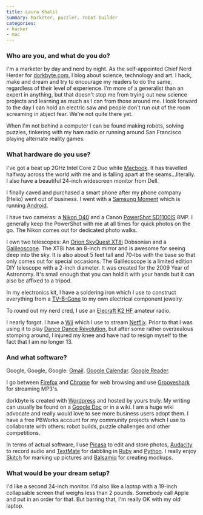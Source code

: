 ```yaml
---
title: Laura Khalil
summary: Marketer, puzzler, robot builder
categories:
- hacker
- mac
---
```


### Who are you, and what do you do?

I'm a marketer by day and nerd by night. As the self-appointed Chief Nerd Herder for [dorkbyte.com](http://dorkbyte.com/ "Laura's weblog."), I blog about science, technology and art. I hack, make and dream and try to encourage my readers to do the same, regardless of their level of experience. I'm more of a generalist than an expert in anything, but that doesn't stop me from trying out new science projects and learning as much as I can from those around me. I look forward to the day I can hold an electric saw and people don't run out of the room screaming in abject fear. We're not quite there yet.

When I'm not behind a computer I can be found making robots, solving puzzles, tinkering with my ham radio or running around San Francisco playing alternate reality games.

### What hardware do you use?

I've got a beat up 2GHz Intel Core 2 Duo white [Macbook][]. It has travelled halfway across the world with me and is falling apart at the seams...literally. I also have a beautiful 24-inch widescreen monitor from Dell.

I finally caved and purchased a smart phone after my phone company (Helio) went out of business. I went with a [Samsung Moment][moment] which is running [Android][].

I have two cameras: a [Nikon D40][d40] and a Canon [PowerShot SD1100IS][powershot-sd1100-is] 8MP. I generally keep the PowerShot with me at all times for quick photos on the go. The Nikon comes out for dedicated photo walks.

I own two telescopes: An [Orion SkyQuest XT8i][skyquest-xt8i] Dobsonian and a [Galileoscope][]. The XT8i has an 8-inch mirror and is awesome for seeing deep into the sky. It is also about 5 feet tall and 70-lbs with the base so that only comes out for special occasions. The Galileoscope is a limited edition DIY telescope with a 2-inch diameter. It was created for the 2009 Year of Astronomy. It's small enough that you can hold it with your hands but it can also be affixed to a tripod.

In my electronics kit, I have a soldering iron which I use to construct everything from a [TV-B-Gone][] to my own electrical component jewelry.

To round out my nerd cred, I use an [Elecraft K2 HF][k2-hf] amateur radio.

I nearly forgot. I have a [Wii][] which I use to stream [Netflix][]. Prior to that I was using it to play [Dance Dance Revolution][ddr], but after some rather overzealous stomping around, I injured my knee and have had to resign myself to the fact that I am no longer 13.

### And what software?

Google, Google, Google: [Gmail][]. [Google Calendar][google-calendar]. [Google Reader][google-reader].

I go between [Firefox][] and [Chrome][] for web browsing and use [Grooveshark][] for streaming MP3's.

dorkbyte is created with [Wordpress][] and hosted by yours truly. My writing can usually be found on a [Google Doc][google-docs] or in a wiki. I am a huge wiki advocate and really would love to see more business users adopt them. I have a free PBWorks account for my community projects which I use to collaborate with others: robot builds, puzzle challenges and other competitions.

In terms of actual software, I use [Picasa][] to edit and store photos, [Audacity][] to record audio and [TextMate][] for dabbling in [Ruby][] and [Python][]. I really enjoy [Skitch][] for marking up pictures and [Balsamiq][mockups] for creating mockups.

### What would be your dream setup?

I'd like a second 24-inch monitor. I'd also like a laptop with a 19-inch collapsable screen that weighs less than 2 pounds. Somebody call Apple and put in an order for that. But barring that, I'm really OK with my old laptop.

[android]: https://developers.google.com/android/?csw=1 "A mobile phone platform."
[audacity]: https://sourceforge.net/projects/audacity/ "An open-source, cross-platform audio editor."
[chrome]: https://www.google.com/intl/en/chrome/browser/ "A WebKit-based browser, where each tab runs in its own thread."
[d40]: https://www.nikonusa.com/en/Nikon-Products/Product-Archive/Digital-SLR-Cameras/25420/D40.html "A 6.1 megapixel digital SLR camera."
[ddr]: https://en.wikipedia.org/wiki/Dance_Dance_Revolution "A ridiculous dancing game."
[firefox]: https://www.mozilla.org/en-US/firefox/new/ "A cross-platform open-source web browser."
[galileoscope]: https://www.galileoscope.org/gs/ "A self-assembled telescope kit."
[gmail]: https://mail.google.com/mail/ "Web-based email."
[google-calendar]: https://en.wikipedia.org/wiki/Google_Calendar "A web-based calendar client."
[google-docs]: https://en.wikipedia.org/wiki/Google_Docs "A web-based office suite."
[google-reader]: https://en.wikipedia.org/wiki/Google_Reader "A web-based feed reader."
[grooveshark]: https://en.wikipedia.org/wiki/Grooveshark "A music streaming service."
[k2-hf]: http://www.elecraft.com/k2_page.htm "A ham radio."
[macbook]: https://en.wikipedia.org/wiki/MacBook "A laptop."
[mockups]: https://balsamiq.com/products/mockups/ "Drawing-like mockup software."
[moment]: https://en.wikipedia.org/wiki/Samsung_SPH-M900 "An Android-based smartphone."
[netflix]: https://www.netflix.com/ "A movie rental and streaming service."
[picasa]: http://picasa.google.com/ "A photo client and web service."
[powershot-sd1100-is]: https://www.amazon.com/Canon-PowerShot-SD1100IS-Digital-Stabilized/dp/B0012YC7AE "An 8 megapixel digital camera."
[python]: https://www.python.org/ "An interpreted scripting language."
[ruby]: https://www.ruby-lang.org/en/ "An interpreted scripting language."
[skitch]: https://evernote.com/skitch/ "An always-on image editor for the Mac."
[skyquest-xt8i]: https://www.telescope.com/Telescopes/Dobsonian-Telescopes/IntelliScope-Dobsonians/Orion-SkyQuest-XT8i-Computerized-IntelliScope-Telescope/pc/1/c/12/sc/27/p/27183.uts "A computerised telescope."
[textmate]: https://macromates.com/ "A text editor for the Mac."
[tv-b-gone]: https://cornfieldelectronics.com/tvbgone/tvbg.home.php "A remote control for turning off televisions."
[wii]: https://www.nintendo.com/wii "A unique gaming console."
[wordpress]: https://wordpress.com/ "Weblog publishing software."
